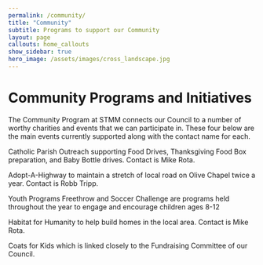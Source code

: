 ```yaml
---
permalink: /community/
title: "Community"
subtitle: Programs to support our Community
layout: page
callouts: home_callouts
show_sidebar: true
hero_image: /assets/images/cross_landscape.jpg
---
```

# Community Programs and Initiatives

The Community Program at STMM connects our Council to a number of worthy charities and events that we can participate in.  These four below are the main events currently supported along with the contact name for each.  

Catholic Parish Outreach supporting Food Drives, Thanksgiving Food Box preparation, and Baby Bottle drives.  Contact is Mike Rota.

Adopt-A-Highway to maintain a stretch of local road on Olive Chapel twice a year.  Contact is Robb Tripp.

Youth Programs Freethrow and Soccer Challenge are programs held throughout the year to engage and encourage children ages 8-12

Habitat for Humanity to help build homes in the local area.  Contact is Mike Rota.

Coats for Kids which is linked closely to the Fundraising Committee of our Council. 

